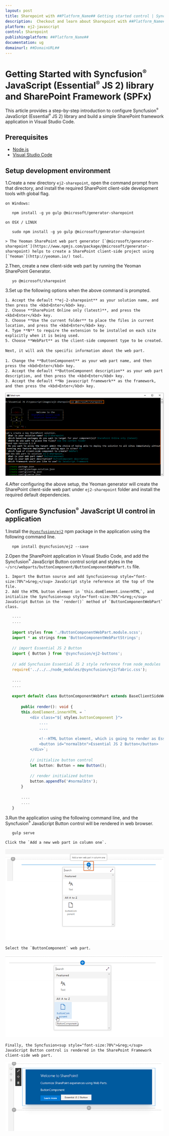 ```yaml
---
layout: post
title: Sharepoint with ##Platform_Name## Getting started control | Syncfusion
description:  Checkout and learn about Sharepoint with ##Platform_Name## Getting started control of Syncfusion Essential JS 2 and more details.
platform: ej2-javascript
control: Sharepoint 
publishingplatform: ##Platform_Name##
documentation: ug
domainurl: ##DomainURL##
---
```


# Getting Started with Syncfusion<sup style="font-size:70%">&reg;</sup> JavaScript (Essential<sup style="font-size:70%">&reg;</sup> JS 2) library and SharePoint Framework (SPFx)

This article provides a step-by-step introduction to configure Syncfusion<sup style="font-size:70%">&reg;</sup> JavaScript (Essential<sup style="font-size:70%">&reg;</sup> JS 2) library and build a simple SharePoint framework application in Visual Studio Code.

## Prerequisites

* [Node.js](https://nodejs.org/en/)
* [Visual Studio Code](https://code.visualstudio.com/)

## Setup development environment

1.Create a new directory `ej2-sharepoint`, open the command prompt from that directory, and install the required SharePoint client-side development tools with global flag.

    on Windows:

 ```
    npm install -g yo gulp @microsoft/generator-sharepoint
 ```

    on OSX / LINUX

 ```
    sudo npm install -g yo gulp @microsoft/generator-sharepoint
 ```

    > The Yeoman SharePoint web part generator [`@microsoft/generator-sharepoint`](https://www.npmjs.com/package/@microsoft/generator-sharepoint) helps to create a SharePoint client-side project using [`Yeoman`](http://yeoman.io/) tool.

2.Then, create a new client-side web part by running the Yeoman SharePoint Generator.

 ```
    yo @microsoft/sharepoint
 ```

3.Set up the following options when the above command is prompted.

    1. Accept the default **ej-2-sharepoint** as your solution name, and then press the <kbd>Enter</kbd> key.
    2. Choose **SharePoint Online only (latest)**, and press the <kbd>Enter</kbd> key.
    3. Choose **Use the current folder** to place the files in current location, and press the <kbd>Enter</kbd> key.
    4. Type **N** to require the extension to be installed on each site explicitly when it is being used.
    5. Choose **WebPart** as the client-side component type to be created.

    Next, it will ask the specific information about the web part.

    1. Change the **ButtonComponent** as your web part name, and then press the <kbd>Enter</kbd> key.
    2. Accept the default **ButtonComponent description** as your web part description, and then press the <kbd>Enter</kbd> key.
    3. Accept the default **No javascript framework** as the framework, and then press the <kbd>Enter</kbd> key.

![ej2 spfx setup](images/sharepoint-setup.png)

4.After configuring the above setup, the Yeoman generator will create the SharePoint client-side web part under `ej2-sharepoint` folder and install the required default dependencies.

## Configure Syncfusion<sup style="font-size:70%">&reg;</sup> JavaScript UI control in application

1.Install the [`@syncfusion/ej2`](https://www.npmjs.com/package/@syncfusion/ej2) npm package in the application using the following command line.

 ```
    npm install @syncfusion/ej2 --save
 ```

2.Open the SharePoint application in Visual Studio Code, and add the Syncfusion<sup style="font-size:70%">&reg;</sup> JavaScript Button control script and styles in the `~/src/webparts/buttonComponent/ButtonComponentWebPart.ts` file.

    1. Import the Button source and add Syncfusion<sup style="font-size:70%">&reg;</sup> JavaScript style reference at the top of the file.
    2. Add the HTML button element in `this.domElement.innerHTML`, and initialize the Syncfusion<sup style="font-size:70%">&reg;</sup> JavaScript Button in the `render()` method of `ButtonComponentWebPart` class.

 ```ts
    ....
    ....

    import styles from './ButtonComponentWebPart.module.scss';
    import * as strings from 'ButtonComponentWebPartStrings';

    // import Essential JS 2 Button
    import { Button } from '@syncfusion/ej2-buttons';

    // add Syncfusion Essential JS 2 style reference from node_modules
    require('../../../node_modules/@syncfusion/ej2/fabric.css');

    ....
    ....

    export default class ButtonComponentWebPart extends BaseClientSideWebPart<IButtonComponentWebPartProps> {

        public render(): void {
        this.domElement.innerHTML = `
            <div class="${ styles.buttonComponent }">
                ....
                ....

                <!--HTML button element, which is going to render as Essential JS 2 Button-->
                <button id="normalbtn">Essential JS 2 Button</button>
            </div>`;

            // initialize button control
            let button: Button = new Button();

            // render initialized button
            button.appendTo('#normalbtn');
        }

        ....
        ....
    }
 ```

3.Run the application using the following command line, and the Syncfusion<sup style="font-size:70%">&reg;</sup> JavaScript Button control will be rendered in web browser.

 ```
    gulp serve
 ```

    Click the `Add a new web part in column one`.

![ej2 spfx initial view](images/sharepoint-webpart.png)

    Select the `ButtonComponent` web part.

![ej2 spfx button web part](images/sharepoint-button-webpart.png)

    Finally, the Syncfusion<sup style="font-size:70%">&reg;</sup> JavaScript Button control is rendered in the SharePoint Framework client-side web part.

![ej2 spfx button rendered](images/sharepoint-button.png)